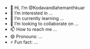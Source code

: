 - 👋 Hi, I’m @Kodavandlahemanthkuar
- 👀 I’m interested in ...
- 🌱 I’m currently learning ...
- 💞️ I’m looking to collaborate on ...
- 📫 How to reach me ...
- 😄 Pronouns: ...
- ⚡ Fun fact: ...

<!---
Kodavandlahemanthkumar/Kodavandlahemanthkuar is a ✨ special ✨ repository because its `README.md` (this file) appears on your GitHub profile.
You can click the Preview link to take a look at your changes.
--->
